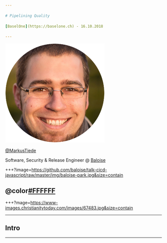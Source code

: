 ```yaml
---

# Pipelining Quality

[BaselOne](https://baselone.ch) - 16.10.2018

---
```


![me](https://github.com/MarkusTiede/about/raw/master/img/me-circle.png)

[@MarkusTiede](https://twitter.com/markustiede)

Software, Security & Release Engineer @ [Baloise](https://www.baloise.com)

+++?image=https://github.com/baloise/talk-cicd-javascript/raw/master/img/baloise-park.jpg&size=contain

## @color[#FFFFFF](about/baloise)

+++?mage=https://www-images.christianitytoday.com/images/67483.jpg&size=contain

---

## Intro

---
